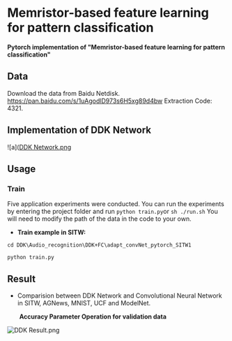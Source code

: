 # Memristor-based feature learning for pattern classification

**Pytorch implementation of "Memristor-based feature learning for pattern classification"**

## Data

Download the data from Baidu Netdisk. https://pan.baidu.com/s/1uAgodlD973s6H5xg89d4bw Extraction Code: 4321.

## Implementation of DDK Network

![a]([DDK Network.png](https://github.com/gllspeed/DDK/tree/main/image-20241014162015113.png)

## Usage

### Train

Five application experiments were conducted.  You can run the experiments by entering the project folder and run `python train.py`or `sh ./run.sh`   You will need to modify the path of the data in the code to your own.

- **Train example in SITW:**

`cd DDK\Audio_recognition\DDK+FC\adapt_convNet_pytorch_SITW1`

`python train.py`

## Result

- Comparision between DDK Network and Convolutional Neural Network in SITW, AGNews, MNIST, UCF and ModelNet.

  ​              **Accuracy Parameter Operation for validation data**

![DDK Result.png](https://github.com/gllspeed/DDK/tree/main/image-20241014161531341.png)
